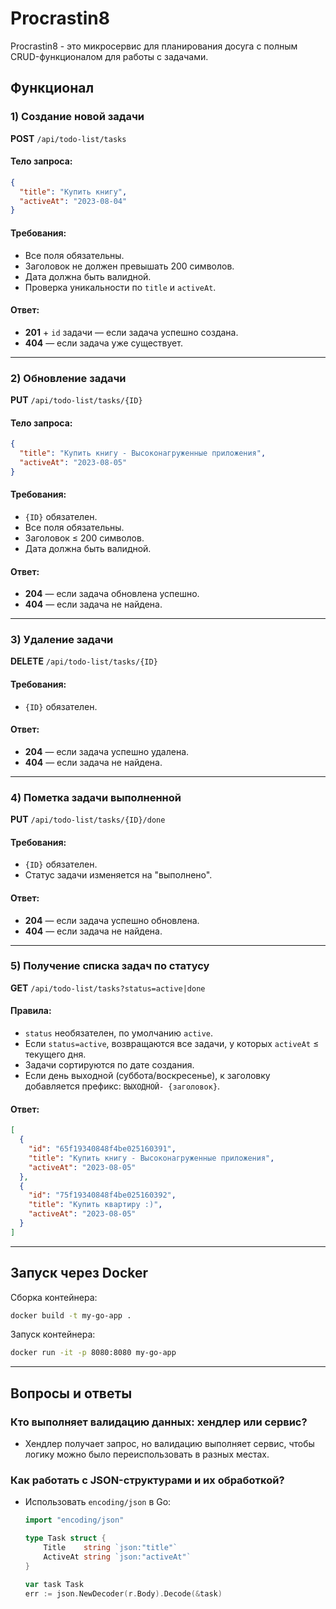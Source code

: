 # Procrastin8

Procrastin8 - это микросервис для планирования досуга с полным CRUD-функционалом для работы с задачами.

## Функционал

### 1) Создание новой задачи
**POST** `/api/todo-list/tasks`

#### Тело запроса:
```json
{
  "title": "Купить книгу",
  "activeAt": "2023-08-04"
}
```

#### Требования:
- Все поля обязательны.
- Заголовок не должен превышать 200 символов.
- Дата должна быть валидной.
- Проверка уникальности по `title` и `activeAt`.

#### Ответ:
- **201** + `id` задачи — если задача успешно создана.
- **404** — если задача уже существует.

---

### 2) Обновление задачи
**PUT** `/api/todo-list/tasks/{ID}`

#### Тело запроса:
```json
{
  "title": "Купить книгу - Высоконагруженные приложения",
  "activeAt": "2023-08-05"
}
```

#### Требования:
- `{ID}` обязателен.
- Все поля обязательны.
- Заголовок ≤ 200 символов.
- Дата должна быть валидной.

#### Ответ:
- **204** — если задача обновлена успешно.
- **404** — если задача не найдена.

---

### 3) Удаление задачи
**DELETE** `/api/todo-list/tasks/{ID}`

#### Требования:
- `{ID}` обязателен.

#### Ответ:
- **204** — если задача успешно удалена.
- **404** — если задача не найдена.

---

### 4) Пометка задачи выполненной
**PUT** `/api/todo-list/tasks/{ID}/done`

#### Требования:
- `{ID}` обязателен.
- Статус задачи изменяется на "выполнено".

#### Ответ:
- **204** — если задача успешно обновлена.
- **404** — если задача не найдена.

---

### 5) Получение списка задач по статусу
**GET** `/api/todo-list/tasks?status=active|done`

#### Правила:
- `status` необязателен, по умолчанию `active`.
- Если `status=active`, возвращаются все задачи, у которых `activeAt` ≤ текущего дня.
- Задачи сортируются по дате создания.
- Если день выходной (суббота/воскресенье), к заголовку добавляется префикс: `ВЫХОДНОЙ- {заголовок}`.

#### Ответ:
```json
[
  {
    "id": "65f19340848f4be025160391",
    "title": "Купить книгу - Высоконагруженные приложения",
    "activeAt": "2023-08-05"
  },
  {
    "id": "75f19340848f4be025160392",
    "title": "Купить квартиру :)",
    "activeAt": "2023-08-05"
  }
]
```

---

## Запуск через Docker

Сборка контейнера:
```sh
docker build -t my-go-app .
```

Запуск контейнера:
```sh
docker run -it -p 8080:8080 my-go-app
```

---

## Вопросы и ответы

### Кто выполняет валидацию данных: хендлер или сервис?
- Хендлер получает запрос, но валидацию выполняет сервис, чтобы логику можно было переиспользовать в разных местах.

### Как работать с JSON-структурами и их обработкой?
- Использовать `encoding/json` в Go:
  ```go
  import "encoding/json"
  
  type Task struct {
      Title    string `json:"title"`
      ActiveAt string `json:"activeAt"`
  }
  
  var task Task
  err := json.NewDecoder(r.Body).Decode(&task)
  ```

